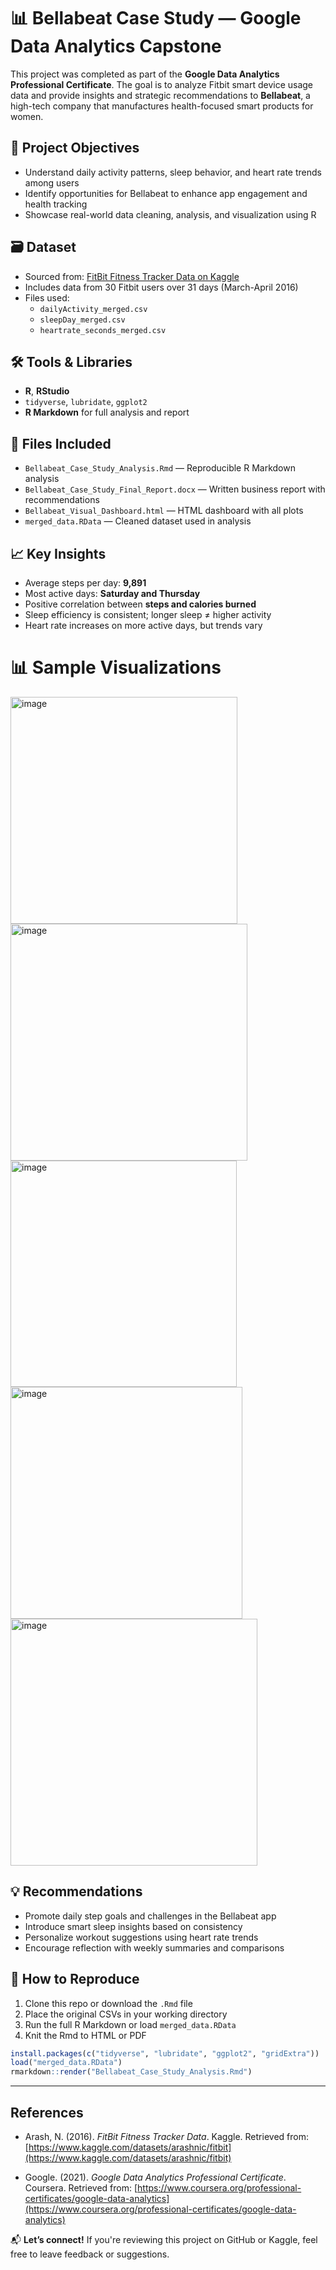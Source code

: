 
# 📊 Bellabeat Case Study — Google Data Analytics Capstone

This project was completed as part of the **Google Data Analytics Professional Certificate**. The goal is to analyze Fitbit smart device usage data and provide insights and strategic recommendations to **Bellabeat**, a high-tech company that manufactures health-focused smart products for women.

## 🚀 Project Objectives

- Understand daily activity patterns, sleep behavior, and heart rate trends among users
- Identify opportunities for Bellabeat to enhance app engagement and health tracking
- Showcase real-world data cleaning, analysis, and visualization using R

## 🗃️ Dataset

- Sourced from: [FitBit Fitness Tracker Data on Kaggle](https://www.kaggle.com/datasets/arashnic/fitbit)
- Includes data from 30 Fitbit users over 31 days (March-April 2016)
- Files used:
  - `dailyActivity_merged.csv`
  - `sleepDay_merged.csv`
  - `heartrate_seconds_merged.csv`

## 🛠️ Tools & Libraries

- **R**, **RStudio**
- `tidyverse`, `lubridate`, `ggplot2`
- **R Markdown** for full analysis and report

## 📂 Files Included

- `Bellabeat_Case_Study_Analysis.Rmd` — Reproducible R Markdown analysis
- `Bellabeat_Case_Study_Final_Report.docx` — Written business report with recommendations
- `Bellabeat_Visual_Dashboard.html` — HTML dashboard with all plots
- `merged_data.RData` — Cleaned dataset used in analysis

## 📈 Key Insights

- Average steps per day: **9,891**
- Most active days: **Saturday and Thursday**
- Positive correlation between **steps and calories burned**
- Sleep efficiency is consistent; longer sleep ≠ higher activity
- Heart rate increases on more active days, but trends vary

# 📊 Sample Visualizations

<img width="363" alt="image" src="https://github.com/user-attachments/assets/5bc93586-6985-4c2b-b49d-05ff806e709f" />
<img width="379" alt="image" src="https://github.com/user-attachments/assets/5515167d-a0c3-4b09-9ffa-40ebd9dfa72b" />
<img width="362" alt="image" src="https://github.com/user-attachments/assets/dec29b42-c3d4-4edb-a05d-35374f36792d" />
<img width="371" alt="image" src="https://github.com/user-attachments/assets/b0d39e71-e325-46f7-9cf9-d9980293de65" />
<img width="395" alt="image" src="https://github.com/user-attachments/assets/5e7ce05d-8796-4488-ae93-f3cf07481186" />

## 💡 Recommendations

- Promote daily step goals and challenges in the Bellabeat app
- Introduce smart sleep insights based on consistency
- Personalize workout suggestions using heart rate trends
- Encourage reflection with weekly summaries and comparisons

## 📌 How to Reproduce

1. Clone this repo or download the `.Rmd` file
2. Place the original CSVs in your working directory
3. Run the full R Markdown or load `merged_data.RData`
4. Knit the Rmd to HTML or PDF

```r
install.packages(c("tidyverse", "lubridate", "ggplot2", "gridExtra"))
load("merged_data.RData")
rmarkdown::render("Bellabeat_Case_Study_Analysis.Rmd")
```

---

## References

- Arash, N. (2016). *FitBit Fitness Tracker Data*. Kaggle. Retrieved from: [https://www.kaggle.com/datasets/arashnic/fitbit](https://www.kaggle.com/datasets/arashnic/fitbit)

- Google. (2021). *Google Data Analytics Professional Certificate*. Coursera. Retrieved from: [https://www.coursera.org/professional-certificates/google-data-analytics](https://www.coursera.org/professional-certificates/google-data-analytics)

📬 **Let’s connect!** If you're reviewing this project on GitHub or Kaggle, feel free to leave feedback or suggestions.

